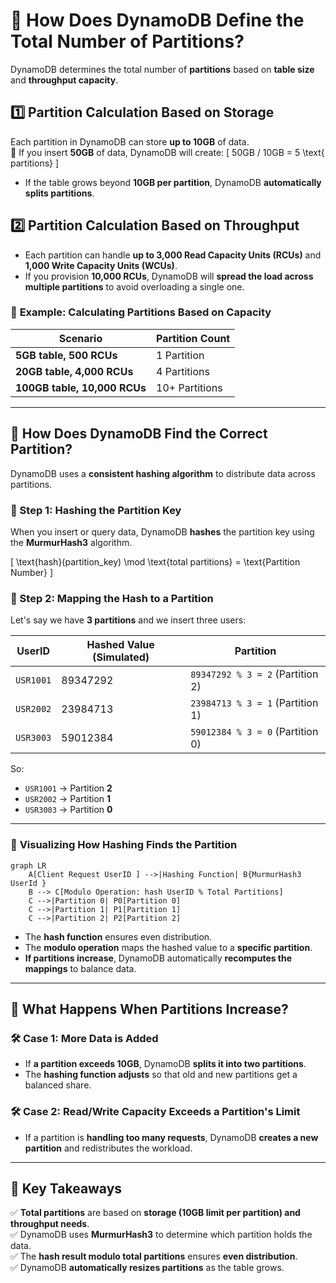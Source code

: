# 🎯 **How Does DynamoDB Define the Total Number of Partitions?**

DynamoDB determines the total number of **partitions** based on **table size** and **throughput capacity**.

## **1️⃣ Partition Calculation Based on Storage**

Each partition in DynamoDB can store **up to 10GB** of data.  
🔹 If you insert **50GB** of data, DynamoDB will create:
\[
50GB / 10GB = 5 \text{ partitions}
\]

- If the table grows beyond **10GB per partition**, DynamoDB **automatically splits partitions**.

## **2️⃣ Partition Calculation Based on Throughput**

- Each partition can handle **up to 3,000 Read Capacity Units (RCUs)** and **1,000 Write Capacity Units (WCUs)**.
- If you provision **10,000 RCUs**, DynamoDB will **spread the load across multiple partitions** to avoid overloading a single one.

### 🔢 **Example: Calculating Partitions Based on Capacity**

| **Scenario**                 | **Partition Count** |
| ---------------------------- | ------------------- |
| **5GB table, 500 RCUs**      | 1 Partition         |
| **20GB table, 4,000 RCUs**   | 4 Partitions        |
| **100GB table, 10,000 RCUs** | 10+ Partitions      |

---

## 🔢 **How Does DynamoDB Find the Correct Partition?**

DynamoDB uses a **consistent hashing algorithm** to distribute data across partitions.

### **📌 Step 1: Hashing the Partition Key**

When you insert or query data, DynamoDB **hashes** the partition key using the **MurmurHash3** algorithm.

\[
\text{hash}(partition_key) \mod \text{total partitions} = \text{Partition Number}
\]

### **📌 Step 2: Mapping the Hash to a Partition**

Let's say we have **3 partitions** and we insert three users:

| **UserID** | **Hashed Value (Simulated)** | **Partition**                    |
| ---------- | ---------------------------- | -------------------------------- |
| `USR1001`  | 89347292                     | `89347292 % 3 = 2` (Partition 2) |
| `USR2002`  | 23984713                     | `23984713 % 3 = 1` (Partition 1) |
| `USR3003`  | 59012384                     | `59012384 % 3 = 0` (Partition 0) |

So:

- `USR1001` → Partition **2**
- `USR2002` → Partition **1**
- `USR3003` → Partition **0**

---

### 📜 **Visualizing How Hashing Finds the Partition**

```mermaid
graph LR
    A[Client Request UserID ] -->|Hashing Function| B{MurmurHash3 UserId }
    B --> C[Modulo Operation: hash UserID % Total Partitions]
    C -->|Partition 0| P0[Partition 0]
    C -->|Partition 1| P1[Partition 1]
    C -->|Partition 2| P2[Partition 2]
```

- The **hash function** ensures even distribution.
- The **modulo operation** maps the hashed value to a **specific partition**.
- **If partitions increase**, DynamoDB automatically **recomputes the mappings** to balance data.

---

## 🚀 **What Happens When Partitions Increase?**

### **🛠 Case 1: More Data is Added**

- If **a partition exceeds 10GB**, DynamoDB **splits it into two partitions**.
- The **hashing function adjusts** so that old and new partitions get a balanced share.

### **🛠 Case 2: Read/Write Capacity Exceeds a Partition's Limit**

- If a partition is **handling too many requests**, DynamoDB **creates a new partition** and redistributes the workload.

---

## 🏁 **Key Takeaways**

✅ **Total partitions** are based on **storage (10GB limit per partition) and throughput needs**.  
✅ DynamoDB uses **MurmurHash3** to determine which partition holds the data.  
✅ The **hash result modulo total partitions** ensures **even distribution**.  
✅ DynamoDB **automatically resizes partitions** as the table grows.

